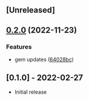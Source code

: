 ## [Unreleased]

## [0.2.0](https://www.github.com/charlotte-ruby/lock/compare/v0.1.0...v0.2.0) (2022-11-23)


### Features

* gem updates ([64028bc](https://www.github.com/charlotte-ruby/lock/commit/64028bcf9a0e6f2ced69a1c3bd6e9142ea048fa4))

## [0.1.0] - 2022-02-27

- Initial release
